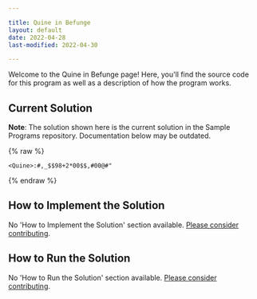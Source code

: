 ```yaml
---

title: Quine in Befunge
layout: default
date: 2022-04-28
last-modified: 2022-04-30

---
```


Welcome to the Quine in Befunge page! Here, you'll find the source code for this program as well as a description of how the program works.

## Current Solution

**Note**: The solution shown here is the current solution in the Sample Programs repository. Documentation below may be outdated.

{% raw %}

```befunge
<Quine>:#,_$$98+2*00$$,#00@#"
```

{% endraw %}

## How to Implement the Solution

No 'How to Implement the Solution' section available. [Please consider contributing](https://github.com/TheRenegadeCoder/sample-programs-website).

## How to Run the Solution

No 'How to Run the Solution' section available. [Please consider contributing](https://github.com/TheRenegadeCoder/sample-programs-website).